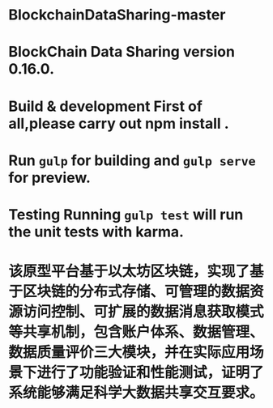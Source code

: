 # BlockchainDataSharing-master
# BlockChain Data Sharing  version 0.16.0.  
# Build &amp; development  First of all,please carry out npm install .  
# Run `gulp` for building and `gulp serve` for preview.  
# Testing  Running `gulp test` will run the unit tests with karma.

# 该原型平台基于以太坊区块链，实现了基于区块链的分布式存储、可管理的数据资源访问控制、可扩展的数据消息获取模式等共享机制，包含账户体系、数据管理、数据质量评价三大模块，并在实际应用场景下进行了功能验证和性能测试，证明了系统能够满足科学大数据共享交互要求。
